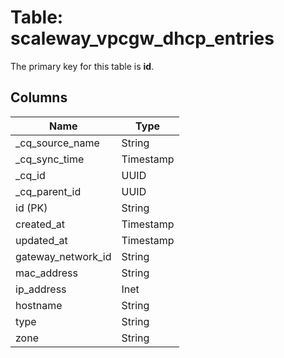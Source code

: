 # Table: scaleway_vpcgw_dhcp_entries

The primary key for this table is **id**.

## Columns

| Name          | Type          |
| ------------- | ------------- |
|_cq_source_name|String|
|_cq_sync_time|Timestamp|
|_cq_id|UUID|
|_cq_parent_id|UUID|
|id (PK)|String|
|created_at|Timestamp|
|updated_at|Timestamp|
|gateway_network_id|String|
|mac_address|String|
|ip_address|Inet|
|hostname|String|
|type|String|
|zone|String|